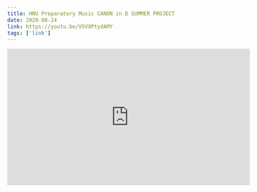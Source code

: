 ```yaml
---
title: HNU Preparatory Music CANON in D SUMMER PROJECT
date: 2020-08-24
link: https://youtu.be/V5VXPtydAMY
tags: ['link']
---
```


<iframe width="560" height="315" src="https://www.youtube.com/embed/V5VXPtydAMY" frameborder="0" allow="accelerometer; autoplay; encrypted-media; gyroscope; picture-in-picture" allowfullscreen></iframe>
